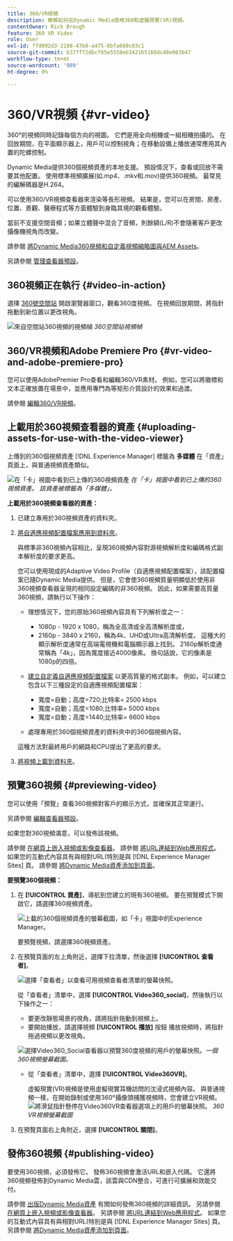 ```yaml
---
title: 360/VR視頻
description: 瞭解如何在Dynamic Media使用360和虛擬現實(VR)視頻。
contentOwner: Rick Brough
feature: 360 VR Video
role: User
exl-id: ffd092d3-2188-47b0-a475-8bfa660c03c1
source-git-commit: b37ff72dbcf85e5558eb3421b5168dc48e063b47
workflow-type: tm+mt
source-wordcount: '989'
ht-degree: 0%

---
```


# 360/VR視頻 {#vr-video}

360°的視頻同時記錄每個方向的視圖。 它們是用全向相機或一組相機拍攝的。 在回放期間，在平面顯示器上，用戶可以控制視角；在移動設備上播放通常應用其內置的陀螺控制。

Dynamic Media提供360個視頻資產的本地支援。 預設情況下，查看或回放不需要其他配置。 使用標準視頻擴展(如.mp4、.mkv和.mov)提供360視頻。 最常見的編解碼器是H.264。

可以使用360/VR視頻查看器來渲染等長形視頻。 結果是，您可以在房間、房產、位置、景觀、醫療程式等方面體驗到身臨其境的觀看體驗。

當前不支援空間音頻；如果立體聲中混合了音頻，則餘額(L/R)不會隨著客戶更改攝像機視角而改變。

請參閱 [將Dynamic Media360視頻和自定義視頻縮略圖與AEM Assets](https://experienceleague.adobe.com/docs/experience-manager-learn/assets/dynamic-media/dynamic-media-360-video-custom-thumbnail-feature-video-use.html#dynamic-media)。

另請參閱 [管理查看器預設](/help/assets/dynamic-media/managing-viewer-presets.md)。

## 360視頻正在執行 {#video-in-action}

選擇 [360號空間站](https://s7d1.scene7.com/s7viewers/html5/Video360Viewer.html?asset=Viewers/space_station_360-AVS) 開啟瀏覽器窗口，觀看360度視頻。 在視頻回放期間，將指針拖動到新位置以更改視角。

![來自空間站360視頻的視頻幀](assets/6_5_360videoiss_simplified.png)
*360空間站視頻幀*

## 360/VR視頻和Adobe Premiere Pro {#vr-video-and-adobe-premiere-pro}

您可以使用AdobePremier Pro查看和編輯360/VR素材。 例如，您可以將徽標和文本正確放置在場景中，並應用專門為等矩形介質設計的效果和過渡。

請參閱 [編輯360/VR視頻](https://helpx.adobe.com/premiere-pro/how-to/edit-360-vr-video.html)。

## 上載用於360視頻查看器的資產 {#uploading-assets-for-use-with-the-video-viewer}

上傳到的360個視頻資產 [!DNL Experience Manager] 標籤為 **多媒體** 在「資產」頁面上，與普通視頻資產類似。

![在「卡」視圖中看到已上傳的360視頻資產](assets/6_5_360video-selecttopreview.png)
*在「卡」視圖中看到已上傳的360視頻資產。 該資產被標籤為「多媒體」。*

**上載用於360視頻查看器的資產：**

1. 已建立專用於360視頻資產的資料夾。
1. [將自適應視頻配置檔案應用到資料夾](/help/assets/dynamic-media/video-profiles.md#applying-a-video-profile-to-folders)。

   與標準非360視頻內容相比，呈現360視頻內容對源視頻解析度和編碼格式副本解析度的要求更高。

   您可以使用現成的Adaptive Video Profile（自適應視頻配置檔案），該配置檔案已隨Dynamic Media提供。 但是，它會使360視頻質量明顯低於使用非360視頻查看器呈現的相同設定編碼的非360視頻。 因此，如果需要高質量360視頻，請執行以下操作：

   * 理想情況下，您的原始360視頻內容具有下列解析度之一：

      * 1080p - 1920 x 1080，稱為全高清或全高清解析度或，
      * 2160p - 3840 x 2160，稱為4k、UHD或Ultra高清解析度。 這種大的顯示解析度通常在高端電視機和電腦顯示器上找到。 2160p解析度通常稱為「4k」，因為寬度接近4000像素。 換句話說，它的像素是1080p的四倍。
   * [建立自定義自適應視頻配置檔案](/help/assets/dynamic-media/video-profiles.md#creating-a-video-encoding-profile-for-adaptive-streaming) 以更高質量的格式副本。 例如，可以建立包含以下三種設定的自適應視頻配置檔案：

      * 寬度=自動；高度=720;比特率= 2500 kbps
      * 寬度=自動；高度=1080;比特率= 5000 kbps
      * 寬度=自動；高度=1440;比特率= 6600 kbps
   * 處理專用於360個視頻資產的資料夾中的360個視頻內容。

   這種方法對最終用戶的網路和CPU提出了更高的要求。

1. [將視頻上載到資料夾](/help/assets/manage-video-assets.md#upload-and-preview-video-assets)。

<!--

## Overriding the default aspect ratio of 360 videos  {#overriding-the-default-aspect-ratio-of-videos}

For an uploaded asset to qualify as a 360 video that you intend to use with the 360 Video viewer, the asset must have an aspect ratio of 2.

By default, AEM detects video as "360" if its aspect ratio (width/height) is 2.0. If you are an Administrator, you can override the default aspect ratio setting of 2 by setting the optional `s7video360AR` property in CRXDE Lite at the following:

* `/conf/global/settings/cloudconfigs/dmscene7/jcr:content`

  * **Property type**: Double
  * **Value**: floating-point aspect ratio, default 2.0.

After you set this property, it takes effect immediately on both existing videos and newly uploaded videos.

The aspect ratio applies to 360 video assets for the asset details page and the [Video 360 Media WCM component](/help/assets/dynamic-media/adding-dynamic-media-assets-to-pages.md#dynamic-media-components).

Start by uploading 360 Videos.

-->

## 預覽360視頻 {#previewing-video}

您可以使用「預覽」查看360視頻對客戶的顯示方式，並確保其正常運行。

另請參閱 [編輯查看器預設](/help/assets/dynamic-media/managing-viewer-presets.md#editing-viewer-presets)。

如果您對360視頻滿意，可以發佈該視頻。

請參閱 [在網頁上嵌入視頻或影像查看器](/help/assets/dynamic-media/embed-code.md)。
請參閱 [將URL連結到Web應用程式](/help/assets/dynamic-media/linking-urls-to-yourwebapplication.md)。 如果您的互動式內容具有與相對URL(特別是與 [!DNL Experience Manager Sites] 頁。
請參閱 [將Dynamic Media資產添加到頁面](/help/assets/dynamic-media/adding-dynamic-media-assets-to-pages.md)。

**要預覽360個視頻：**

1. 在 **[!UICONTROL 資產]**，導航到您建立的現有360視頻。 要在預覽模式下開啟它，請選擇360視頻資產。

   ![上載的360個視頻資產的螢幕截圖，如「卡」視圖中的Experience Manager。](assets/6_5_360video-selecttopreview-1.png)

   要預覽視頻，請選擇360視頻資產。

1. 在預覽頁面的左上角附近，選擇下拉清單，然後選擇 **[!UICONTROL 查看者]**。

   ![選擇「查看者」以查看可用視頻查看者清單的螢幕快照。](assets/6_5_360video-preview-viewers.png)

   從「查看者」清單中，選擇 **[!UICONTROL Video360_social]**，然後執行以下操作之一：

   * 要更改靜態場景的視角，請將指針拖動到視頻上。
   * 要開始播放，請選擇視頻 **[!UICONTROL 播放]** 按鈕 播放視頻時，將指針拖過視頻以更改視角。

   ![選擇Video360_Social查看器以預覽360度視頻的用戶的螢幕快照。](assets/6_5_360video-preview-video360-social.png)*一個360視頻螢幕截圖。*

   * 從「查看者」清單中，選擇 **[!UICONTROL Video360VR]**。

      虛擬現實(VR)視頻是使用虛擬現實耳機訪問的沈浸式視頻內容。 與普通視頻一樣，在開始錄制或使用360°攝像頭捕獲視頻時，您會建立VR視頻。
   ![將滑鼠指針懸停在Video360VR查看器選項上的用戶的螢幕快照。](assets/6_5_360video-preview-video360vr.png)
   *360 VR視頻螢幕截圖*

1. 在預覽頁面右上角附近，選擇 **[!UICONTROL 關閉]**。

## 發佈360視頻 {#publishing-video}

要使用360視頻，必須發佈它。 發佈360視頻會激活URL和嵌入代碼。 它還將360視頻發佈到Dynamic Media雲，該雲與CDN整合，可進行可擴展和效能交付。

請參閱 [出版Dynamic Media資產](/help/assets/dynamic-media/publishing-dynamicmedia-assets.md) 有關如何發佈360視頻的詳細資訊。
另請參閱 [在網頁上嵌入視頻或影像查看器](/help/assets/dynamic-media/embed-code.md)。
另請參閱 [將URL連結到Web應用程式](/help/assets/dynamic-media/linking-urls-to-yourwebapplication.md)。 如果您的互動式內容具有與相對URL(特別是與 [!DNL Experience Manager Sites] 頁。
另請參閱 [將Dynamic Media資產添加到頁面](/help/assets/dynamic-media/adding-dynamic-media-assets-to-pages.md)。

